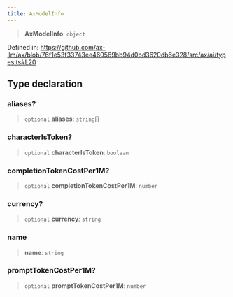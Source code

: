 ```yaml
---
title: AxModelInfo
---
```


> **AxModelInfo**: `object`

Defined in: https://github.com/ax-llm/ax/blob/76f1e53f33743ee460569bb94d0bd3620db6e328/src/ax/ai/types.ts#L20

## Type declaration

<a id="aliases"></a>

### aliases?

> `optional` **aliases**: `string`[]

<a id="characterIsToken"></a>

### characterIsToken?

> `optional` **characterIsToken**: `boolean`

<a id="completionTokenCostPer1M"></a>

### completionTokenCostPer1M?

> `optional` **completionTokenCostPer1M**: `number`

<a id="currency"></a>

### currency?

> `optional` **currency**: `string`

<a id="name"></a>

### name

> **name**: `string`

<a id="promptTokenCostPer1M"></a>

### promptTokenCostPer1M?

> `optional` **promptTokenCostPer1M**: `number`
